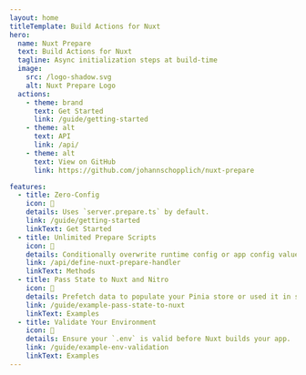 ```yaml
---
layout: home
titleTemplate: Build Actions for Nuxt
hero:
  name: Nuxt Prepare
  text: Build Actions for Nuxt
  tagline: Async initialization steps at build-time
  image:
    src: /logo-shadow.svg
    alt: Nuxt Prepare Logo
  actions:
    - theme: brand
      text: Get Started
      link: /guide/getting-started
    - theme: alt
      text: API
      link: /api/
    - theme: alt
      text: View on GitHub
      link: https://github.com/johannschopplich/nuxt-prepare

features:
  - title: Zero-Config
    icon: 🦦
    details: Uses `server.prepare.ts` by default.
    link: /guide/getting-started
    linkText: Get Started
  - title: Unlimited Prepare Scripts
    icon: 🦾
    details: Conditionally overwrite runtime config or app config values.
    link: /api/define-nuxt-prepare-handler
    linkText: Methods
  - title: Pass State to Nuxt and Nitro
    icon: 🫴
    details: Prefetch data to populate your Pinia store or used it in server routes.
    link: /guide/example-pass-state-to-nuxt
    linkText: Examples
  - title: Validate Your Environment
    icon: 🦜
    details: Ensure your `.env` is valid before Nuxt builds your app.
    link: /guide/example-env-validation
    linkText: Examples
---
```

